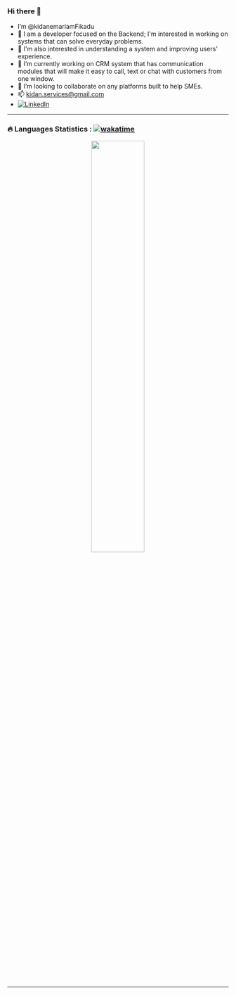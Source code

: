 ### Hi there 👋
- I’m @kidanemariamFikadu
- 👀 I am a developer focused on the Backend; I'm interested in working on systems that can solve everyday problems.
- 👀 I'm also interested in understanding a system and improving users' experience.
- 🌱 I’m currently working on CRM system that has communication modules that will make it easy to call, text or chat with customers from one window. 
- 💞️ I’m looking to collaborate on any platforms built to help SMEs.
- 📫 kidan.services@gmail.com
- [![LinkedIn](https://img.shields.io/badge/LinkedIn-0077B5?style=for-the-badge&logo=linkedin&logoColor=white)](https://www.linkedin.com/in/kidanemariam-fikadu)





<!---
kidanemariamFikadu/kidanemariamFikadu is a ✨ special ✨ repository because its `README.md` (this file) appears on your GitHub profile.
You can click the Preview link to take a look at your changes.
--->

---

### :fire: Languages Statistics :  [![wakatime](https://wakatime.com/badge/user/fb3ebb50-f041-496b-9a94-3f81bf0c6e54/project/d3837b28-4cb7-47f5-a6fb-41ee55fcc597.svg)](https://wakatime.com/badge/user/fb3ebb50-f041-496b-9a94-3f81bf0c6e54/project/d3837b28-4cb7-47f5-a6fb-41ee55fcc597)
<p align="center">
   <a href="#">
    <img width="49%" src="https://github-readme-stats.vercel.app/api/wakatime?username=kidanemariam" />
  </a>
</p>

</div>


---
